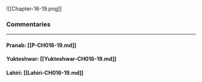![[Chapter-16-19.png]]

### Commentaries

---

#### Pranab: [[P-CH016-19.md]]

#### Yukteshwar: [[Yukteshwar-CH016-19.md]]

#### Lahiri: [[Lahiri-CH016-19.md]]
